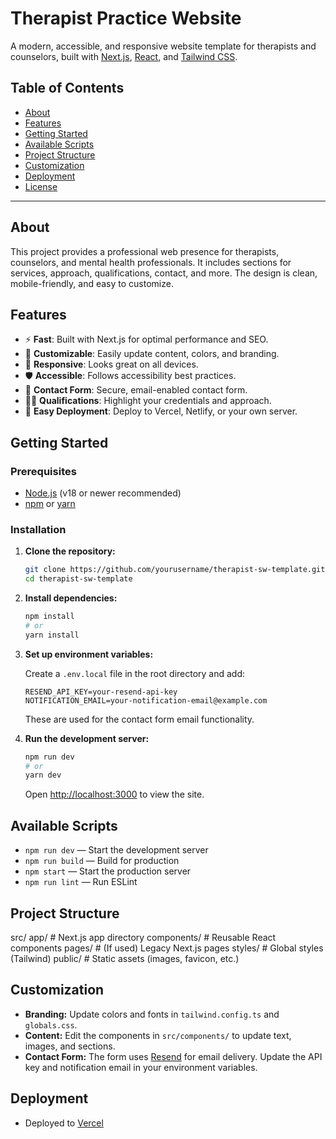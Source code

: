 # Therapist Practice Website

A modern, accessible, and responsive website template for therapists and counselors, built with [Next.js](https://nextjs.org/), [React](https://react.dev/), and [Tailwind CSS](https://tailwindcss.com/).

## Table of Contents

- [About](#about)
- [Features](#features)
- [Getting Started](#getting-started)
- [Available Scripts](#available-scripts)
- [Project Structure](#project-structure)
- [Customization](#customization)
- [Deployment](#deployment)
- [License](#license)

---

## About

This project provides a professional web presence for therapists, counselors, and mental health professionals. It includes sections for services, approach, qualifications, contact, and more. The design is clean, mobile-friendly, and easy to customize.

## Features

- ⚡️ **Fast**: Built with Next.js for optimal performance and SEO.
- 🎨 **Customizable**: Easily update content, colors, and branding.
- 📱 **Responsive**: Looks great on all devices.
- 🛡️ **Accessible**: Follows accessibility best practices.
- 📅 **Contact Form**: Secure, email-enabled contact form.
- 🧑‍🎓 **Qualifications**: Highlight your credentials and approach.
- 📝 **Easy Deployment**: Deploy to Vercel, Netlify, or your own server.

## Getting Started

### Prerequisites

- [Node.js](https://nodejs.org/) (v18 or newer recommended)
- [npm](https://www.npmjs.com/) or [yarn](https://yarnpkg.com/)

### Installation

1. **Clone the repository:**
   ```bash
   git clone https://github.com/yourusername/therapist-sw-template.git
   cd therapist-sw-template
   ```

2. **Install dependencies:**
   ```bash
   npm install
   # or
   yarn install
   ```

3. **Set up environment variables:**

   Create a `.env.local` file in the root directory and add:
   ```
   RESEND_API_KEY=your-resend-api-key
   NOTIFICATION_EMAIL=your-notification-email@example.com
   ```

   These are used for the contact form email functionality.

4. **Run the development server:**
   ```bash
   npm run dev
   # or
   yarn dev
   ```

   Open [http://localhost:3000](http://localhost:3000) to view the site.

## Available Scripts

- `npm run dev` — Start the development server
- `npm run build` — Build for production
- `npm start` — Start the production server
- `npm run lint` — Run ESLint

## Project Structure

src/
  app/           # Next.js app directory
  components/    # Reusable React components
  pages/         # (If used) Legacy Next.js pages
  styles/        # Global styles (Tailwind)
  public/        # Static assets (images, favicon, etc.)


## Customization

- **Branding:** Update colors and fonts in `tailwind.config.ts` and `globals.css`.
- **Content:** Edit the components in `src/components/` to update text, images, and sections.
- **Contact Form:** The form uses [Resend](https://resend.com/) for email delivery. Update the API key and notification email in your environment variables.

## Deployment

- Deployed to [Vercel](https://therapist-sw-template-o8llmc1vr-zwsailes-projects.vercel.app/)